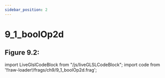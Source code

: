 ```yaml
---
sidebar_position: 2
---
```


# 9_1_boolOp2d
## Figure 9.2: 

import LiveGlslCodeBlock from "/js/liveGLSLCodeBlock";
import code from '!!raw-loader!/frags/ch9/9_1_boolOp2d.frag';

<LiveGlslCodeBlock fragName='9_1_boolOp2d.frag' fragCode={code} />
